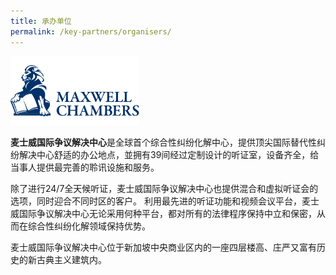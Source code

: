 ```yaml
---
title: 承办单位
permalink: /key-partners/organisers/
---
```

<style>
   
  .img-logo img {
    max-height: 110px;
    width: auto; 
    margin-left: 0; 
    }

</style>

<div class="img-logo">
  <img src="/images/maxwell-chambers-logo.png" title="Maxwell Chambers" alt="Maxwell Chambers">
</div>

<b>麦士威国际争议解决中心</b>是全球首个综合性纠纷化解中心，提供顶尖国际替代性纠纷解决中心舒适的办公地点，並拥有39间经过定制设计的听证室，设备齐全，给当事人提供最完善的聆讯设施和服务。

除了进行24/7全天候听证，麦士威国际争议解决中心也提供混合和虚拟听证会的选项，同时迎合不同时区的客户。 利用最先进的听证功能和视频会议平台，麦士威国际争议解决中心无论采用何种平台，都对所有的法律程序保持中立和保密，从而在综合性纠纷化解领域保持优势。

麦士威国际争议解决中心位于新加坡中央商业区内的一座四层楼高、庄严又富有历史的新古典主义建筑内。
